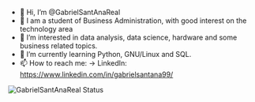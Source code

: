- 👋 Hi, I’m @GabrielSantAnaReal
- 📓 I am a student of Business Administration, with good interest on the technology area
- 👀 I’m interested in data analysis, data science, hardware and some business related topics.
- 🌱 I’m currently learning Python, GNU/Linux and SQL.
- 📫 How to reach me:
     -> LinkedIn: https://www.linkedin.com/in/gabrielsantana99/

<!---
GabrielSantAnaReal/GabrielSantAnaReal is a ✨ special ✨ repository because its `README.md` (this file) appears on your GitHub profile.
You can click the Preview link to take a look at your changes.
--->

![GabrielSantAnaReal Status](https://github-readme-stats.vercel.app/api?username=GabrielSantAnaReal&show_icons=true)

